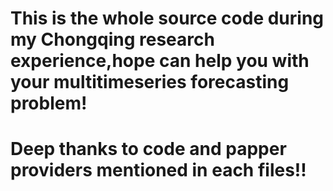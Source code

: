 # This is the whole source code during my Chongqing research experience,hope can help you with your multitimeseries forecasting problem!
# Deep thanks to code and papper providers mentioned in each files!!

